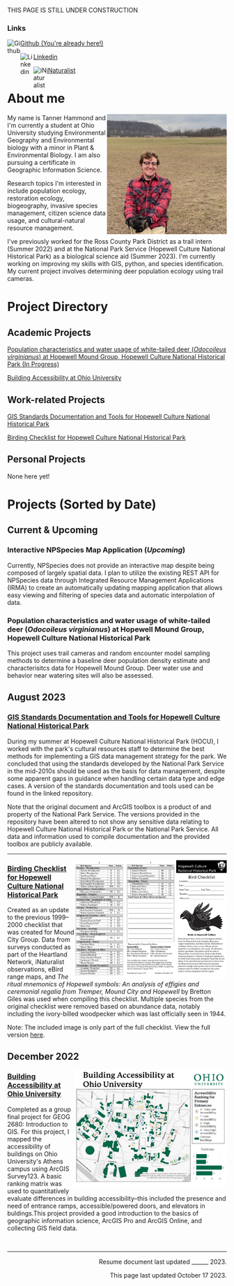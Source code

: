 THIS PAGE IS STILL UNDER CONSTRUCTION
### Links
<img align="left" src="https://upload.wikimedia.org/wikipedia/commons/thumb/a/ae/Github-desktop-logo-symbol.svg/1200px-Github-desktop-logo-symbol.svg.png" alt="Github" width="30"/> [Github (You're already here!)](https://github.com/oxyppgyn/Portfolio/edit/main/README.md)

<img align="left" src="https://upload.wikimedia.org/wikipedia/commons/thumb/c/ca/LinkedIn_logo_initials.png/800px-LinkedIn_logo_initials.png" alt="Linkedin" width="30"/> [Linkedin](https://www.linkedin.com/in/tannerkhfyg/)  

<img align="left" src="https://upload.wikimedia.org/wikipedia/en/7/76/INaturalist_logo.png" alt="iNaturalist" width="30"/> [iNaturalist](https://www.inaturalist.org/people/5752149)

# About me
<img align="right" src="https://github.com/oxyppgyn/Portfolio/blob/main/Images/Self.png" alt="Me :)" width="275"/>
<p>My name is Tanner Hammond and I'm currently a student at Ohio University studying Environmental Geography and Environmental biology with a minor in Plant & Environmental Biology. I am also pursuing a certificate in Geographic Information Science.</p>
<p>Research topics I'm interested in include population ecology, restoration ecology, biogeography, invasive species management, citizen science data usage, and cultural-natural resource management.</p>
<p>I've previously worked for the Ross County Park District as a trail intern (Summer 2022) and at the National Park Service (Hopewell Culture National Historical Park) as a biological science aid (Summer 2023). I'm currently working on improving my skills with GIS, python, and species identification. My current project involves determining deer population ecology using trail cameras.<p/>

# Project Directory
## Academic Projects
[Population characteristics and water usage of white-tailed deer (_Odocoileus virginianus_) at Hopewell Mound Group, Hopewell Culture National Historical Park (In Progress)](https://github.com/oxyppgyn/Portfolio/blob/main/README.md#population-characteristics-and-water-usage-of-white-tailed-deer-odocoileus-virginianus-at-hopewell-mound-group-hopewell-culture-national-historical-park)

[Building Accessibility at Ohio University](https://github.com/oxyppgyn/Portfolio#building-accessibility-at-ohio-university)
## Work-related Projects
[GIS Standards Documentation and Tools for Hopewell Culture National Historical Park](https://github.com/oxyppgyn/Portfolio#gis-standards-documentation-and-tools-for-hopewell-culture-national-historical-park)

[Birding Checklist for Hopewell Culture National Historical Park](https://github.com/oxyppgyn/Portfolio#birding-checklist-for-hopewell-culture-national-historical-park)

## Personal Projects
None here yet!

# Projects (Sorted by Date)
## Current & Upcoming
### Interactive NPSpecies Map Application (_Upcoming_)
Currently, NPSpecies does not provide an interactive map despite being composed of largely spatial data. I plan to utilize the existing REST API for NPSpecies data through Integrated Resource Management Applications (IRMA) to create an automatically updating mapping application that allows easy viewing and filtering of species data and automatic interpolation of data.

### Population characteristics and water usage of white-tailed deer (_Odocoileus virginianus_) at Hopewell Mound Group, Hopewell Culture National Historical Park
This project uses trail cameras and random encounter model sampling methods to determine a baseline deer population density estimate and characterisitcs data for Hopewell Mound Group. Deer water use and behavior near watering sites will also be assessed.

## August 2023
### <a href="https://github.com/oxyppgyn/HOCU-GIS-Standards">GIS Standards Documentation and Tools for Hopewell Culture National Historical Park</a>
<p>During my summer at Hopewell Culture National Historical Park (HOCU), I worked with the park's cultural resources staff to determine the best methods for implementing a GIS data management strategy for the park. We concluded that using the standards developed by the National Park Service in the mid-2010s should be used as the basis for data management, despite some apparent gaps in guidance when handling certain data type and edge cases. A version of the standards documentation and tools used can be found in the linked repository.<p/>
<p>Note that the original document and ArcGIS toolbox is a product of and property of the National Park Service. The versions provided in the repository have been altered to not show any sensitive data relating to Hopewell Culture National Historical Park or the National Park Service. All data and information used to compile documentation and the provided toolbox are publicly available.<p>
  
---
<img align="right" src="https://github.com/oxyppgyn/Portfolio/blob/main/Images/HOCU%20Birding%20Checklist-1.png?raw=true"  width="350"/>

### <a href="https://github.com/oxyppgyn/HOCU-Birding-List-2023-Update">Birding Checklist for Hopewell Culture National Historical Park</a>
Created as an update to the previous 1999–2000 checklist that was created for Mound City Group. Data from surveys conducted as part of the Heartland Network, iNaturalist observations, eBird range maps, and _The ritual mnemonics of Hopewell symbols: An analysis of effigies and ceremonial regalia from Tremper, Mound City and Hopewell_ by Bretton Giles was used when compiling this checklist. Multiple species from the original checklist were removed based on abundance data, notably including the ivory-billed woodpecker which was last officially seen in 1944.

Note: The included image is only part of the full checklist. View the full version [here](https://github.com/oxyppgyn/Portfolio/blob/main/Images/HOCU%20Birding%20Checklist.pdf). 
## December 2022

<img align="right" src="https://github.com/oxyppgyn/Building-Accessibility-OU/blob/main/Building%20Accessibility%20at%20Ohio%20University.jpg?raw=true"  width="350"/>

### <a href="https://github.com/oxyppgyn/Building-Accessibility-OU">Building Accessibility at Ohio University</a>
<p>Completed as a group final project for GEOG 2680: Introduction to GIS. For this project, I mapped the accessibility of buildings on Ohio University's Athens campus using ArcGIS Survey123. A basic ranking matrix was used to quantitatively evaluate differences in building accessibility–this included the presence and need of entrance ramps, accessible/powered doors, and elevators in buldings.This project provided a good introduction to the basics of geographic information science, ArcGIS Pro and ArcGIS Online, and collecting GIS field data.<p/>

<br>

---
<p align="right"> Resume document last updated ______ 2023.
<p align="right"> This page last updated October 17 2023.

